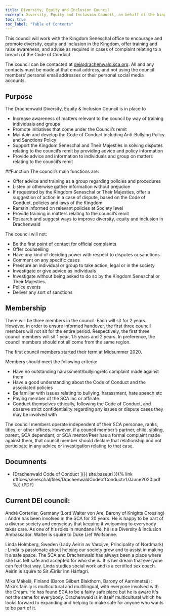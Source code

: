 ```yaml
---
title: Diversity, Equity and Inclusion Council
excerpt: Diversity, Equity and Inclusion Council, on behalf of the kingdom seneschal's office
toc: true
toc_label: "Table of Contents"
---
```


This council will work with the Kingdom Seneschal office to encourage and promote diversity, equity and inclusion in the Kingdom, offer training and raise awareness, and advise as required in cases of complaint relating to a breach of the Code of Conduct. 

The council can be contacted at dei@drachenwald.sca.org. All and any contacts must be made at that email address, and not using the council members’ personal email addresses or their personal social media accounts.

## Purpose
The Drachenwald Diversity, Equity & Inclusion Council is in place to 
* Increase awareness of matters relevant to the council by way of training individuals and groups
* Promote initiatives that come under the Council’s remit
* Maintain and develop the Code of Conduct including Anti-Bullying Policy and Sanctions Policy
* Support the Kingdom Seneschal and Their Majesties in solving disputes relating to the council’s remit by providing advice and policy information
* Provide advice and information to individuals and group on matters relating to the council’s remit

##Function
The council’s main functions are:
* Offer advice and training as a group regarding policies and procedures
* Listen or otherwise gather information without prejudice
* If requested by the Kingdom Seneschal or Their Majesties, offer a suggestion of action in a case of dispute, based on the Code of Conduct, policies and laws of the Kingdom 
* Remain informed on relevant policies at Society level
* Provide training in matters relating to the council’s remit
* Research and suggest ways to improve diversity, equity and inclusion in Drachenwald

The council will not: 
* Be the first point of contact for official complaints 
* Offer counselling
* Have any kind of deciding power with respect to disputes or sanctions
* Comment on any specific cases
* Pressure an individual or group to take action, legal or in the society
* Investigate or give advice as individuals
* Investigate without being asked to do so by the Kingdom Seneschal or Their Majesties.
* Police events 
* Deliver any sort of sanctions


## Membership
There will be three members in the council. Each will sit for 2 years. However, in order to ensure informed handover, the first three council members will not sit for the entire period. Respectively, the first three council members will sit 1 year, 1.5 years and 2 years. In preference, the council members should not all come from the same region. 

The first council members started their term at Midsummer 2020. 

Members should meet the following criteria:
* Have no outstanding harassment/bullying/etc complaint made against them
* Have a good understanding about the Code of Conduct and the associated policies
* Be familiar with issues relating to bullying, harassment, hate speech etc 
* Paying member of the SCA Inc or affiliate
* Conduct themselves ethically, following the Code of Conduct, and observe strict confidentiality regarding any issues or dispute cases they may be involved with

The council members operate independent of their SCA personae, ranks, titles, or other offices. However, if a council member’s partner, child, sibling, parent, SCA dependant, or SCA mentor/Peer has a formal complaint made against them, that council member should declare that relationship and not participate in any advice or investigation relating to that case.  

## Documnents
* [Drachenwald Code of Conduct ]({{ site.baseurl }}{% link offices/seneschal/files/DrachenwaldCodeofConductv1.0June2020.pdf %}) (PDF)


## Current DEI council:

André Corterier, Germany (Lord Walter von Are, Barony of Knights Crossing)
: André has been involved in the SCA for 20 years. He is happy to be part of a diverse society and conscious that keeping it welcoming to everybody takes care. As one of his roles in mundane life, he is a Diversity & Inclusion Ambassador. Walter is squire to Duke Lief Wolfsonne.

Linda Holmberg, Sweden (Lady Aeirin av Varoijve, Principality of Nordmark)
: Linda is passionate about helping our society grow and to assist in making it a safe space. The SCA and Drachenwald has always been a place where she has felt safe and accepted for who she is. It is her dream that everyone can feel that way. Linda studies social work and is a certified sex coach. Aeirin is squire to Sir Æiríkr inn Hárfagri.  

Mika Mäkelä, Finland (Baron Gilbert Blakthorn, Barony of Aarnimetsä)
: Mika’s family is multicultural and multilingual, with everyone involved with the Dream. He has found SCA to be a fairly safe place but he is aware it's not the same for everybody. Drachenwald is in itself multicultural which he looks forward to expanding and helping to make safe for anyone who wants to be part of it.
